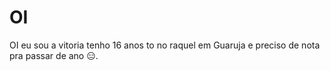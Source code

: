# OI

OI eu sou a vitoria tenho 16 anos to no raquel em Guaruja e preciso de nota pra passar de ano 😑.
